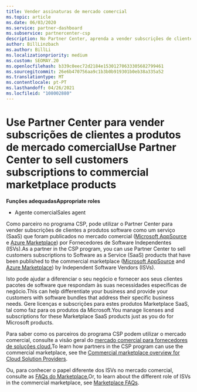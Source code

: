 ```yaml
---
title: Vender assinaturas de mercado comercial
ms.topic: article
ms.date: 06/03/2020
ms.service: partner-dashboard
ms.subservice: partnercenter-csp
description: No Partner Center, aprenda a vender subscrições de clientes a produtos SaaS publicados no mercado comercial por Fornecedores de Software Independentes (ISVs).
author: BillLinzbach
ms.author: BillLi
ms.localizationpriority: medium
ms.custom: SEOMAY.20
ms.openlocfilehash: b339c0eec72d2184e15301270633305682799461
ms.sourcegitcommit: 26e6b470756aa9c1b3b0b919301b0eb38a335a52
ms.translationtype: MT
ms.contentlocale: pt-PT
ms.lasthandoff: 04/26/2021
ms.locfileid: "108002880"
---
```

# <a name="use-partner-center-to-sell-customers-subscriptions-to-commercial-marketplace-products"></a><span data-ttu-id="069b4-103">Use Partner Center para vender subscrições de clientes a produtos de mercado comercial</span><span class="sxs-lookup"><span data-stu-id="069b4-103">Use Partner Center to sell customers subscriptions to commercial marketplace products</span></span>

<span data-ttu-id="069b4-104">**Funções adequadas**</span><span class="sxs-lookup"><span data-stu-id="069b4-104">**Appropriate roles**</span></span>

- <span data-ttu-id="069b4-105">Agente comercial</span><span class="sxs-lookup"><span data-stu-id="069b4-105">Sales agent</span></span>

<span data-ttu-id="069b4-106">Como parceiro no programa CSP, pode utilizar o Partner Center para vender subscrições de clientes a produtos software como um serviço (SaaS) que foram publicados no mercado comercial ([Microsoft AppSource](https://appsource.microsoft.com/) e [Azure Marketplace](https://azuremarketplace.microsoft.com/)) por Fornecedores de Software Independentes (ISVs).</span><span class="sxs-lookup"><span data-stu-id="069b4-106">As a partner in the CSP program, you can use Partner Center to sell customers subscriptions to Software as a Service (SaaS) products that have been published to the commercial marketplace ([Microsoft AppSource](https://appsource.microsoft.com/) and [Azure Marketplace](https://azuremarketplace.microsoft.com/)) by Independent Software Vendors (ISVs).</span></span>

<span data-ttu-id="069b4-107">Isto pode ajudar a diferenciar o seu negócio e fornecer aos seus clientes pacotes de software que respondam às suas necessidades específicas de negócio.</span><span class="sxs-lookup"><span data-stu-id="069b4-107">This can help differentiate your business and provide your customers with software bundles that address their specific business needs.</span></span> <span data-ttu-id="069b4-108">Gere licenças e subscrições para estes produtos Marketplace SaaS, tal como faz para os produtos da Microsoft.</span><span class="sxs-lookup"><span data-stu-id="069b4-108">You manage licenses and subscriptions for these Marketplace SaaS products just as you do for Microsoft products.</span></span>

<span data-ttu-id="069b4-109">Para saber como os parceiros do programa CSP podem utilizar o mercado comercial, consulte a visão geral do [mercado comercial para fornecedores de soluções cloud.](csp-commercial-marketplace-overview.md)</span><span class="sxs-lookup"><span data-stu-id="069b4-109">To learn how partners in the CSP program can use the commercial marketplace, see the [Commercial marketplace overview for Cloud Solution Providers](csp-commercial-marketplace-overview.md).</span></span>

<span data-ttu-id="069b4-110">Ou, para conhecer o papel diferente dos ISVs no mercado comercial, consulte as [FAQs do Marketplace.](/azure/marketplace/marketplace-faq-publisher-guide)</span><span class="sxs-lookup"><span data-stu-id="069b4-110">Or, to learn about the different role of ISVs in the commercial marketplace, see [Marketplace FAQs](/azure/marketplace/marketplace-faq-publisher-guide).</span></span>